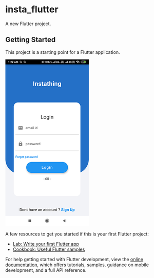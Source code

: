 # insta_flutter

A new Flutter project.

## Getting Started

This project is a starting point for a Flutter application.

[![Output video](/out_thumbn.png)](https://drive.google.com/file/d/12TyxsefCmty0KxsG186VolmUmeSNJ6dR/view?usp=sharing) </br>


A few resources to get you started if this is your first Flutter project:

- [Lab: Write your first Flutter app](https://docs.flutter.dev/get-started/codelab)
- [Cookbook: Useful Flutter samples](https://docs.flutter.dev/cookbook)

For help getting started with Flutter development, view the
[online documentation](https://docs.flutter.dev/), which offers tutorials,
samples, guidance on mobile development, and a full API reference.
